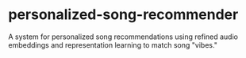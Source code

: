 # personalized-song-recommender
A system for personalized song recommendations using refined audio embeddings and representation learning to match song "vibes."
